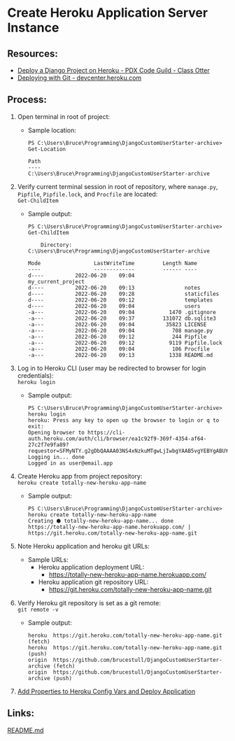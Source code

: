 # Create Heroku Application Server Instance

## Resources:
* [Deploy a Django Project on Heroku - PDX Code Guild - Class Otter](https://github.com/PdxCodeGuild/class_otter/blob/main/5%20Capstone/Heroku%20Deployment.md)
* [Deploying with Git - devcenter.heroku.com](https://devcenter.heroku.com/articles/git)

## Process:
1. Open terminal in root of project:
    * Sample location:
        ```
        PS C:\Users\Bruce\Programming\DjangoCustomUserStarter-archive> Get-Location

        Path
        ----
        C:\Users\Bruce\Programming\DjangoCustomUserStarter-archive
        ```
1. Verify current terminal session in root of repository, where `manage.py`, `Pipfile`, `Pipfile.lock`, and `Procfile` are located:  
`Get-ChildItem`
    * Sample output:
        ```
        PS C:\Users\Bruce\Programming\DjangoCustomUserStarter-archive> Get-ChildItem

            Directory: C:\Users\Bruce\Programming\DjangoCustomUserStarter-archive

        Mode                 LastWriteTime         Length Name
        ----                 -------------         ------ ----
        d----          2022-06-20    09:04                my_current_project
        d----          2022-06-20    09:13                notes
        d----          2022-06-20    09:28                staticfiles
        d----          2022-06-20    09:12                templates
        d----          2022-06-20    09:04                users
        -a---          2022-06-20    09:04           1470 .gitignore
        -a---          2022-06-20    09:37         131072 db.sqlite3
        -a---          2022-06-20    09:04          35823 LICENSE
        -a---          2022-06-20    09:04            708 manage.py
        -a---          2022-06-20    09:12            244 Pipfile
        -a---          2022-06-20    09:12           9119 Pipfile.lock
        -a---          2022-06-20    09:04            106 Procfile
        -a---          2022-06-20    09:13           1338 README.md
        ```
1. Log in to Heroku CLI (user may be redirected to browser for login credentials):  
`heroku login`
    * Sample output:
        ```
        PS C:\Users\Bruce\Programming\DjangoCustomUserStarter-archive> heroku login
        heroku: Press any key to open up the browser to login or q to exit:
        Opening browser to https://cli-auth.heroku.com/auth/cli/browser/ea1c92f9-369f-4354-af64-27c2f7e9fa89?requestor=SFMyNTY.g2gDbQAAAA03NS4xNzkuMTgwLjIwbgYAAB5vgYEBYgABUYA._GfT_caXNyoD0NTMnhA_tDb9mi1DjKoOQqR9lkQ7vPI
        Logging in... done
        Logged in as user@email.app
        ```
1. Create Heroku app from project repository:  
`heroku create totally-new-heroku-app-name`
    * Sample output:
        ```
        PS C:\Users\Bruce\Programming\DjangoCustomUserStarter-archive> heroku create totally-new-heroku-app-name
        Creating ⬢ totally-new-heroku-app-name... done
        https://totally-new-heroku-app-name.herokuapp.com/ | https://git.heroku.com/totally-new-heroku-app-name.git
        ```
1. Note Heroku application and heroku git URLs:
    * Sample URLs:
        * Heroku application deployment URL:
            * https://totally-new-heroku-app-name.herokuapp.com/
        * Heroku application git repository URL:
            * https://git.heroku.com/totally-new-heroku-app-name.git

1. Verify Heroku git repository is set as a git remote:  
`git remote -v`
    * Sample output:
        ```
        heroku  https://git.heroku.com/totally-new-heroku-app-name.git (fetch)
        heroku  https://git.heroku.com/totally-new-heroku-app-name.git (push)
        origin  https://github.com/brucestull/DjangoCustomUserStarter-archive (fetch)
        origin  https://github.com/brucestull/DjangoCustomUserStarter-archive (push)
        ```


1. [Add Properties to Heroku Config Vars and Deploy Application](add_properties_to_heroku_config_vars.md)


## Links:
[README.md](../README.md)